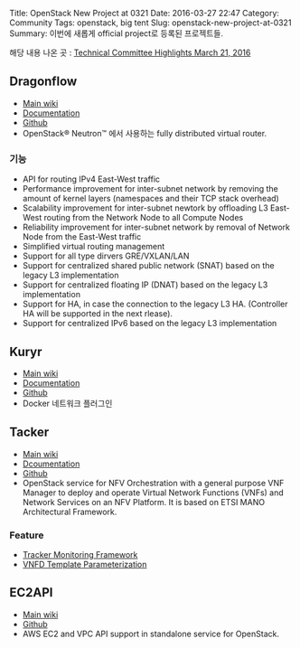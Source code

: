 Title: OpenStack New Project at 0321
Date: 2016-03-27 22:47
Category: Community
Tags: openstack, big tent
Slug: openstack-new-project-at-0321
Summary: 이번에 새롭게 official project로 등록된 프로젝트들.

해당 내용 나온 곳 : [Technical Committee Highlights March 21, 2016](http://www.openstack.org/blog/2016/03/technical-committee-highlights-march-21-2016/)

## Dragonflow
* [Main wiki](https://wiki.openstack.org/wiki/Dragonflow)
* [Documentation](http://docs.openstack.org/developer/dragonflow/centralized_dragonflow.html)
* [Github](https://github.com/openstack/dragonflow)
* OpenStack® Neutron™ 에서 사용하는 fully distributed virtual router.

### 기능
* API for routing IPv4 East-West traffic
* Performance improvement for inter-subnet network by removing the amount of kernel layers (namespaces and their TCP stack overhead)
* Scalability improvement for inter-subnet newtork by offloading L3 East-West routing from the Network Node to all Compute Nodes
* Reliability improvement for inter-subnet network by removal of Network Node from the East-West traffic
* Simplified virtual routing management
* Support for all type dirvers GRE/VXLAN/LAN
* Support for centralized shared public network (SNAT) based on the legacy L3 implementation
* Support for centralized floating IP (DNAT) based on the legacy L3 implementation
* Support for HA, in case the connection to the legacy L3 HA. (Controller HA will be supported in the next rlease).
* Support for centralized IPv6 based on the legacy L3 implementation

## Kuryr
* [Main wiki](https://wiki.openstack.org/wiki/Kuryr)
* [Documentation](http://docs.openstack.org/developer/kuryr/)
* [Github](https://github.com/openstack/kuryr)
* Docker 네트워크 플러그인

## Tacker
* [Main wiki](https://wiki.openstack.org/wiki/Tacker)
* [Dcoumentation](http://tacker-docs.readthedocs.org/en/latest/index.html)
* [Github](https://github.com/openstack/tacker)
* OpenStack service for NFV Orchestration with a general purpose VNF Manager to deploy and operate Virtual Network Functions (VNFs) and Network Services on an NFV Platform. It is based on ETSI MANO Architectural Framework.

### Feature
* [Tracker Monitoring Framework](http://tacker-docs.readthedocs.org/en/latest/devref/monitor-api.html)
* [VNFD Template Parameterization](http://tacker-docs.readthedocs.org/en/latest/devref/vnfd_template_parameterization.html)

## EC2API
* [Main wiki](https://wiki.openstack.org/wiki/EC2API)
* [Github](https://github.com/openstack/ec2-api)
* AWS EC2 and VPC API support in standalone service for OpenStack.
